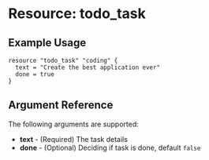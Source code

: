 # Resource: todo_task

## Example Usage

```hcl
resource "todo_task" "coding" {
  text = "Create the best application ever"
  done = true
}
```

## Argument Reference

The following arguments are supported:

- **text** - (Required) The task details
- **done** - (Optional) Deciding if task is done, default `false`
